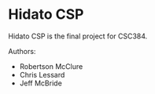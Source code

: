 # Hidato CSP

Hidato CSP is the final project for CSC384.

Authors:
- Robertson McClure
- Chris Lessard
- Jeff McBride
